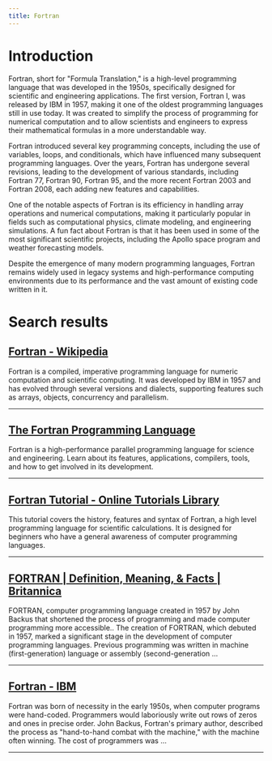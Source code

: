 ```yaml
---
title: Fortran
---
```


# Introduction
Fortran, short for "Formula Translation," is a high-level programming language that was developed in the 1950s, specifically designed for scientific and engineering applications. The first version, Fortran I, was released by IBM in 1957, making it one of the oldest programming languages still in use today. It was created to simplify the process of programming for numerical computation and to allow scientists and engineers to express their mathematical formulas in a more understandable way.

Fortran introduced several key programming concepts, including the use of variables, loops, and conditionals, which have influenced many subsequent programming languages. Over the years, Fortran has undergone several revisions, leading to the development of various standards, including Fortran 77, Fortran 90, Fortran 95, and the more recent Fortran 2003 and Fortran 2008, each adding new features and capabilities.

One of the notable aspects of Fortran is its efficiency in handling array operations and numerical computations, making it particularly popular in fields such as computational physics, climate modeling, and engineering simulations. A fun fact about Fortran is that it has been used in some of the most significant scientific projects, including the Apollo space program and weather forecasting models.

Despite the emergence of many modern programming languages, Fortran remains widely used in legacy systems and high-performance computing environments due to its performance and the vast amount of existing code written in it.

# Search results


## [Fortran - Wikipedia](https://en.wikipedia.org/wiki/Fortran)

Fortran is a compiled, imperative programming language for numeric computation and scientific computing. It was developed by IBM in 1957 and has evolved through several versions and dialects, supporting features such as arrays, objects, concurrency and parallelism.

---

## [The Fortran Programming Language](https://fortran-lang.org/)

Fortran is a high-performance parallel programming language for science and engineering. Learn about its features, applications, compilers, tools, and how to get involved in its development.

---

## [Fortran Tutorial - Online Tutorials Library](https://www.tutorialspoint.com/fortran/index.htm)

This tutorial covers the history, features and syntax of Fortran, a high level programming language for scientific calculations. It is designed for beginners who have a general awareness of computer programming languages.

---

## [FORTRAN | Definition, Meaning, & Facts | Britannica](https://www.britannica.com/technology/FORTRAN)

FORTRAN, computer programming language created in 1957 by John Backus that shortened the process of programming and made computer programming more accessible.. The creation of FORTRAN, which debuted in 1957, marked a significant stage in the development of computer programming languages. Previous programming was written in machine (first-generation) language or assembly (second-generation ...

---

## [Fortran - IBM](https://www.ibm.com/history/fortran)

Fortran was born of necessity in the early 1950s, when computer programs were hand-coded. Programmers would laboriously write out rows of zeros and ones in precise order. John Backus, Fortran's primary author, described the process as "hand-to-hand combat with the machine," with the machine often winning. The cost of programmers was ...

---

